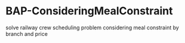# BAP-ConsideringMealConstraint
solve railway crew scheduling problem considering meal constraint by branch and price 
